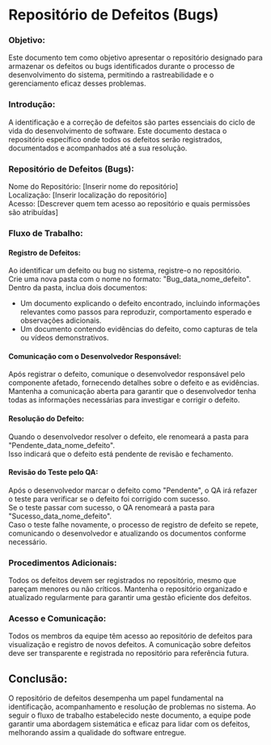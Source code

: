 # Repositório de Defeitos (Bugs)

### Objetivo:
Este documento tem como objetivo apresentar o repositório designado para armazenar os defeitos ou bugs identificados durante o processo de desenvolvimento do sistema, permitindo a rastreabilidade e o gerenciamento eficaz desses problemas.

### Introdução:
A identificação e a correção de defeitos são partes essenciais do ciclo de vida do desenvolvimento de software. Este documento destaca o repositório específico onde todos os defeitos serão registrados, documentados e acompanhados até a sua resolução.

### Repositório de Defeitos (Bugs):

Nome do Repositório: [Inserir nome do repositório] <br/>
Localização: [Inserir localização do repositório] <br/>
Acesso: [Descrever quem tem acesso ao repositório e quais permissões são atribuídas] <br/>

### Fluxo de Trabalho:

#### Registro de Defeitos:
Ao identificar um defeito ou bug no sistema, registre-o no repositório.<br/>
Crie uma nova pasta com o nome no formato: "Bug_data_nome_defeito".<br/>
Dentro da pasta, inclua dois documentos:<br/>
- Um documento explicando o defeito encontrado, incluindo informações relevantes como passos para reproduzir, comportamento esperado e observações adicionais.<br/>
- Um documento contendo evidências do defeito, como capturas de tela ou vídeos demonstrativos.<br/>

#### Comunicação com o Desenvolvedor Responsável:
Após registrar o defeito, comunique o desenvolvedor responsável pelo componente afetado, fornecendo detalhes sobre o defeito e as evidências.<br/>
Mantenha a comunicação aberta para garantir que o desenvolvedor tenha todas as informações necessárias para investigar e corrigir o defeito.<br/>

#### Resolução do Defeito:
Quando o desenvolvedor resolver o defeito, ele renomeará a pasta para "Pendente_data_nome_defeito".<br/>
Isso indicará que o defeito está pendente de revisão e fechamento.<br/>

#### Revisão do Teste pelo QA:
Após o desenvolvedor marcar o defeito como "Pendente", o QA irá refazer o teste para verificar se o defeito foi corrigido com sucesso.<br/>
Se o teste passar com sucesso, o QA renomeará a pasta para "Sucesso_data_nome_defeito".<br/>
Caso o teste falhe novamente, o processo de registro de defeito se repete, comunicando o desenvolvedor e atualizando os documentos conforme necessário.<br/>

### Procedimentos Adicionais:

Todos os defeitos devem ser registrados no repositório, mesmo que pareçam menores ou não críticos.
Mantenha o repositório organizado e atualizado regularmente para garantir uma gestão eficiente dos defeitos.

### Acesso e Comunicação:

Todos os membros da equipe têm acesso ao repositório de defeitos para visualização e registro de novos defeitos.
A comunicação sobre defeitos deve ser transparente e registrada no repositório para referência futura.

## Conclusão:
O repositório de defeitos desempenha um papel fundamental na identificação, acompanhamento e resolução de problemas no sistema. Ao seguir o fluxo de trabalho estabelecido neste documento, a equipe pode garantir uma abordagem sistemática e eficaz para lidar com os defeitos, melhorando assim a qualidade do software entregue.

